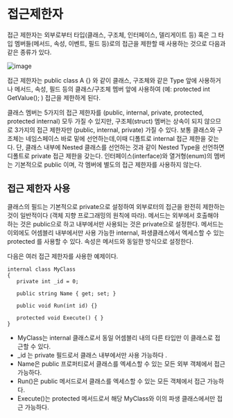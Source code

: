# 접근제한자

접근 제한자는 외부로부터 타입(클래스, 구조체, 인터페이스, 델리게이트 등) 혹은 그 타입 멤버들(메서드, 속성, 이벤트, 필드 등)로의 접근을 제한할 때 사용하는 것으로 다음과 같은 종류가 있다.

![image](https://github.com/gami03/TIL/assets/128332485/2ec9e9fe-1bf4-4b5a-b64d-4cd80d12c93b)

접근 제한자는 public class A {} 와 같이 클래스, 구조체와 같은 Type 앞에 사용하거나 메서드, 속성, 필드 등의 클래스/구조체 멤버 앞에 사용하여 (예: protected int GetValue(); ) 접근을 제한하게 된다.

클래스 멤버는 5가지의 접근 제한자를 (public, internal, private, protected, protected internal) 모두 가질 수 있지만, 구조체(struct) 멤버는 상속이 되지 않으므로 3가지의 접근 제한자만 (public, internal, private) 가질 수 있다.
보통 클래스와 구조체는 네임스페이스 바로 밑에 선언하는데,이때 디폴트로 internal 접근 제한을 갖는다. 단, 클래스 내부에 Nested 클래스를 선언하는 것과 같이 Nested Type을 선언하면 디폴트로 private 접근 제한을 갖는다.
인터페이스(interface)와 열거형(enum)의 멤버는 기본적으로 public 이며, 각 멤버에 별도의 접근 제한자를 사용하지 않는다.

## 접근 제한자 사용

클래스의 필드는 기본적으로 private으로 설정하여 외부로터의 접근을 완전히 제한하는 것이 일반적이다 (객체 지향 프로그래밍의 원칙에 따라). 메서드는 외부에서 호출해야 하는 것은 public으로 하고 내부에서만 사용되는 것은 private으로 설정한다. 메서드는 이외에도 어셈블리 내부에서만 사용 가능한 internal, 파생클래스에서 엑세스할 수 있는 protected 를 사용할 수 있다. 속성은 메서드와 동일한 방식으로 설정한다.

다음은 여러 접근 제한자를 사용한 예제이다.

```
internal class MyClass
{
   private int _id = 0; 

   public string Name { get; set; }

   public void Run(int id) {}

   protected void Execute() { }
}
```

- MyClass는 internal 클래스로서 동일 어셈블리 내의 다른 타입만 이 클래스로 접근할 수 있다.
- _id 는 private 필드로서 클래스 내부에서만 사용 가능하다 .
- Name은 public 프로퍼티로서 클래스를 엑세스할 수 있는 모든 외부 객체에서 접근 가능하다.
- Run()은 public 메서드로서 클래스를 엑세스할 수 있는 모든 객체에서 접근 가능하다.
- Execute()는 protected 메서드로서 해당 MyClass와 이의 파생 클래스에서만 접근 가능하다.
